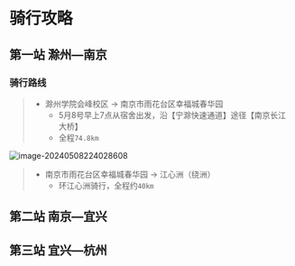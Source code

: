 # 骑行攻略

## 第一站 滁州—南京

### 骑行路线

> - 滁州学院会峰校区 -> 南京市雨花台区幸福城春华园
>   - 5月8号早上7点从宿舍出发，沿【宁滁快速通道】途径【南京长江大桥】
>   - 全程`74.8km`

![image-20240508224028608](https://gitee.com/chen-jiujia/typora-picgo/raw/master/img/202405082240990.png)

> - 南京市雨花台区幸福城春华园 -> 江心洲（绕洲）
>   - 环江心洲骑行，全程约`40km`

## 第二站 南京—宜兴

## 第三站 宜兴—杭州